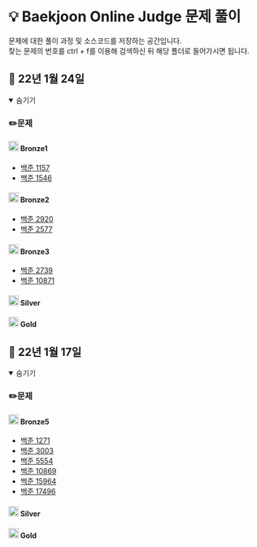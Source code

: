 # :bulb: Baekjoon Online Judge 문제 풀이
문제에 대한 풀이 과정 및 소스코드를 저장하는 공간입니다.  
찾는 문제의 번호를 ctrl + f를 이용해 검색하신 뒤 해당 폴더로 들어가시면 됩니다.
## 📁 22년 1월 24일

<details open><summary>숨기기</summary>

### ✏️문제

#### <img src="https://d2gd6pc034wcta.cloudfront.net/tier/1-a.svg" width="20" height="20"> Bronze1
- [백준 1157](./BOJ_1157)
- [백준 1546](./BOJ_1546)

#### <img src="https://d2gd6pc034wcta.cloudfront.net/tier/1-a.svg" width="20" height="20"> Bronze2
- [백준 2920](./BOJ_2920)
- [백준 2577](./BOJ_2577)

#### <img src="https://d2gd6pc034wcta.cloudfront.net/tier/1-a.svg" width="20" height="20"> Bronze3
- [백준 2739](./BOJ_2739)
- [백준 10871](./BOJ_10871)



#### <img src="https://d2gd6pc034wcta.cloudfront.net/tier/6-a.svg" width="20" height="20"> Silver


#### <img src="https://d2gd6pc034wcta.cloudfront.net/tier/11-a.svg" width="20" height="20"> Gold

 </details>   

## 📁 22년 1월 17일

<details open><summary>숨기기</summary>
 
### ✏️문제
#### <img src="https://d2gd6pc034wcta.cloudfront.net/tier/1-a.svg" width="20" height="20"> Bronze5


 
- [백준 1271](./BOJ_1271)
- [백준 3003](./BOJ_3003)
- [백준 5554](./BOJ_5554)
- [백준 10869](./BOJ_10869)
- [백준 15964](./BOJ_15964)
- [백준 17496](./BOJ_17496)



#### <img src="https://d2gd6pc034wcta.cloudfront.net/tier/6-a.svg" width="20" height="20"> Silver

#### <img src="https://d2gd6pc034wcta.cloudfront.net/tier/11-a.svg" width="20" height="20"> Gold
 
 </details>   

